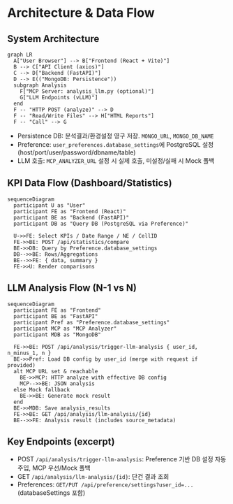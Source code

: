 # Architecture & Data Flow

## System Architecture
```mermaid
graph LR
  A["User Browser"] --> B["Frontend (React + Vite)"]
  B --> C["API Client (axios)"]
  C --> D["Backend (FastAPI)"]
  D --> E(("MongoDB: Persistence"))
  subgraph Analysis
    F["MCP Server: analysis_llm.py (optional)"]
    G["LLM Endpoints (vLLM)"]
  end
  F -- "HTTP POST (analyze)" --> D
  F -- "Read/Write Files" --> H["HTML Reports"]
  F -- "Call" --> G
```

- Persistence DB: 분석결과/환경설정 영구 저장. `MONGO_URL`, `MONGO_DB_NAME`
- Preference: `user_preferences.database_settings`에 PostgreSQL 설정(host/port/user/password/dbname/table)
- LLM 호출: `MCP_ANALYZER_URL` 설정 시 실제 호출, 미설정/실패 시 Mock 폴백

## KPI Data Flow (Dashboard/Statistics)
```mermaid
sequenceDiagram
  participant U as "User"
  participant FE as "Frontend (React)"
  participant BE as "Backend (FastAPI)"
  participant DB as "Query DB (PostgreSQL via Preference)"

  U->>FE: Select KPIs / Date Range / NE / CellID
  FE->>BE: POST /api/statistics/compare
  BE->>DB: Query by Preference.database_settings
  DB-->>BE: Rows/Aggregations
  BE-->>FE: { data, summary }
  FE->>U: Render comparisons
```

## LLM Analysis Flow (N-1 vs N)
```mermaid
sequenceDiagram
  participant FE as "Frontend"
  participant BE as "FastAPI"
  participant Pref as "Preference.database_settings"
  participant MCP as "MCP Analyzer"
  participant MDB as "MongoDB"

  FE->>BE: POST /api/analysis/trigger-llm-analysis { user_id, n_minus_1, n }
  BE->>Pref: Load DB config by user_id (merge with request if provided)
  alt MCP URL set & reachable
    BE->>MCP: HTTP analyze with effective DB config
    MCP-->>BE: JSON analysis
  else Mock fallback
    BE->>BE: Generate mock result
  end
  BE->>MDB: Save analysis_results
  FE->>BE: GET /api/analysis/llm-analysis/{id}
  BE-->>FE: Analysis result (includes source_metadata)
```

## Key Endpoints (excerpt)
- POST `/api/analysis/trigger-llm-analysis`: Preference 기반 DB 설정 자동 주입, MCP 우선/Mock 폴백
- GET `/api/analysis/llm-analysis/{id}`: 단건 결과 조회
- Preferences: `GET/PUT /api/preference/settings?user_id=...` (databaseSettings 포함)
